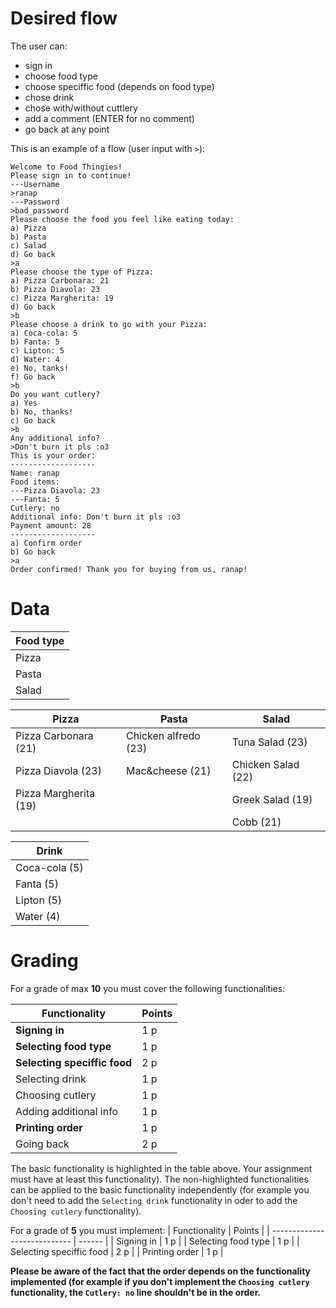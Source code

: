 # Desired flow

The user can:
* sign in
* choose food type
* choose speciffic food (depends on food type)
* chose drink
* chose with/without cuttlery 
* add a comment (ENTER for no comment)
* go back at any point

This is an example of a flow (user input with `>`): 
```
Welcome to Food Thingies!
Please sign in to continue!
---Username
>ranap
---Password
>bad_password
Please choose the food you feel like eating today:
a) Pizza
b) Pasta
c) Salad
d) Go back
>a
Please choose the type of Pizza:
a) Pizza Carbonara: 21
b) Pizza Diavola: 23
c) Pizza Margherita: 19
d) Go back
>b
Please choose a drink to go with your Pizza:
a) Coca-cola: 5
b) Fanta: 5
c) Lipton: 5
d) Water: 4
e) No, tanks!
f) Go back
>b
Do you want cutlery?
a) Yes
b) No, thanks!
c) Go back
>b
Any additional info?
>Don't burn it pls :o3
This is your order:
-------------------
Name: ranap
Food items:
---Pizza Diavola: 23
---Fanta: 5
Cutlery: no
Additional info: Don't burn it pls :o3
Payment amount: 28
-------------------
a) Confirm order
b) Go back
>a
Order confirmed! Thank you for buying from us, ranap!
```
# Data
| Food type | 
| --------- |
| Pizza     | 
| Pasta     | 
| Salad     | 

| Pizza                 | Pasta                 | Salad                 |
| --------------------- | --------------------- | --------------------- |
| Pizza Carbonara  (21) | Chicken alfredo  (23) | Tuna Salad       (23) |
| Pizza Diavola    (23) | Mac&cheese       (21) | Chicken Salad    (22) |
| Pizza Margherita (19) |                       | Greek Salad      (19) |
|                       |                       | Cobb             (21) |

| Drink         | 
| ------------- |
| Coca-cola (5) | 
| Fanta     (5) |
| Lipton    (5) |
| Water     (4) |

# Grading

For a grade of max __10__ you must cover the following functionalities:

| Functionality                | Points |
| ---------------------------- | ------ |
| __Signing in__               | 1 p    |
| __Selecting food type__      | 1 p    |
| __Selecting speciffic food__ | 2 p    |
| Selecting drink              | 1 p    |
| Choosing cutlery             | 1 p    |
| Adding additional info       | 1 p    |
| __Printing order__           | 1 p    |
| Going back                   | 2 p    |

The basic functionality is highlighted in the table above. Your assignment must have at least this functionality). The non-highlighted functionalities can be applied to the basic functionality independently (for example you don't need to add the `Selecting drink` functionality in oder to add the `Choosing cutlery` functionality).

For a grade of __5__ you must implement:
| Functionality                | Points |
| ---------------------------- | ------ |
| Signing in                   | 1 p    |
| Selecting food type          | 1 p    |
| Selecting speciffic food     | 2 p    |
| Printing order               | 1 p    |

__Please be aware of the fact that the order depends on the functionality implemented (for example if you don't implement the `Choosing cutlery` functionality, the `Cutlery: no` line shouldn't be in the order.__
